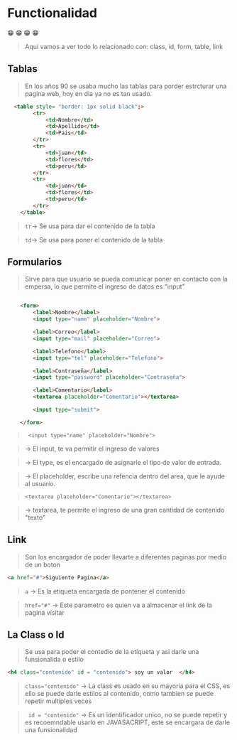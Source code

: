 # Functionalidad

:grin: :grin: :grin: :grin:

> Aqui vamos a ver todo lo relacionado con: class, id, form, table, link

## Tablas 

> En los años 90 se usaba mucho las tablas para porder estrcturar una pagina web, hoy en dia ya no es tan usado.

``` html
  <table style= "border: 1px solid black";>
        <tr>
            <td>Nombre</td>
            <td>Apellido</td>
            <td>Pais</td>
        </tr>
        <tr>
            <td>juan</td>
            <td>flores</td>
            <td>peru</td>
        </tr>
        <tr>
            <td>juan</td>
            <td>flores</td>
            <td>peru</td>
        </tr>
    </table>

```

>` tr `->  Se usa para dar el contenido de la tabla

> `td`-> Se usa para poner el contenido de la tabla

## Formularios

> Sirve para que usuario se pueda comunicar poner en contacto con la empersa, lo que permite el ingreso de datos es "input"

``` html

    <form>
        <label>Nombre</label>
        <input type="name" placeholder="Nombre">

        <label>Correo</label>
        <input type="mail" placeholder="Correo">

        <label>Telefono</label>
        <input type="tel" placeholder="Telefono">

        <label>Contraseña</label>
        <input type="password" placeholder="Contraseña">

        <label>Comentario</label>     
        <textarea placeholder="Comentario"></textarea>

        <input type="submit">

    </form>

```

> ` <input type="name" placeholder="Nombre">` 

> -> El input, te va permitir el ingreso de valores

> -> El type, es el encargado de asignarle el tipo de valor de entrada.

> -> El placeholder, escribe una refencia dentro del area, que le ayude al usuario.

> `<textarea placeholder="Comentario"></textarea>`

> -> textarea, te permite el ingreso de una gran cantidad de contenido "texto"



## Link



> Son los encargador de poder llevarte a diferentes paginas por medio de un boton

``` html
<a href="#">Siguiente Pagina</a> 
```

> `a` -> Es la etiqueta encargada de pontener el contenido 

> `href="#"` -> Este parametro es quien va a almacenar el link de la pagina visitar


## La Class o Id

> Se usa para poder el contedio de la etiqueta y asi darle una funsionalida o estilo

``` html
<h4 class="contenido" id = "contenido"> soy un valor  </h4>
```

> `class="contenido"` -> La class es usado en su mayoria para el CSS, es ello se puede darle estilos al contenido, como tambien se puede repetir multiples veces 

> ` id = "contenido"` ->  Es un identificador unico, no se puede repetir y es recoemndable usarlo en JAVASACRIPT, este se encargara de darle una funsionalidad